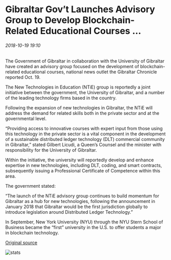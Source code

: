 # Gibraltar Gov’t Launches Advisory Group to Develop Blockchain-Related Educational Courses ...

###### 2018-10-19 19:10

The Government of Gibraltar in collaboration with the University of Gibraltar have created an advisory group focused on the development of blockchain-related educational courses, national news outlet the Gibraltar Chronicle reported Oct. 19.

The New Technologies in Education (NTiE) group is reportedly a joint initiative between the government, the University of Gibraltar, and a number of the leading technology firms based in the country.

Following the expansion of new technologies in Gibraltar, the NTiE will address the demand for related skills both in the private sector and at the governmental level.

“Providing access to innovative courses with expert input from those using this technology in the private sector is a vital component in the development of a sustainable distributed ledger technology (DLT) commercial community in Gibraltar,” stated Gilbert Licudi, a Queen’s Counsel and the minister with responsibility for the University of Gibraltar.

Within the initiative, the university will reportedly develop and enhance expertise in new technologies, including DLT, coding, and smart contracts, subsequently issuing a Professional Certificate of Competence within this area.

The government stated:

“The launch of the NTiE advisory group continues to build momentum for Gibraltar as a hub for new technologies, following the announcement in January 2018 that Gibraltar would be the first jurisdiction globally to introduce legislation around Distributed Ledger Technology.”

In September, New York University (NYU) through the NYU Stern School of Business became the “first” university in the U.S. to offer students a major in blockchain technology.

[Original source](https://cointelegraph.com/news/gibraltar-govt-launches-advisory-group-to-develop-blockchain-related-educational-courses)

![stats](https://c.statcounter.com/11760860/0/a89fa40b/1/ "stats")